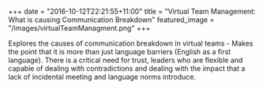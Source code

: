 +++
date = "2016-10-12T22:21:55+11:00"
title = "Virtual Team Management: What is causing Communication Breakdown"
featured_image = "/images/virtualTeamManagment.png"
+++

Explores the causes of communication breakdown in virtual teams - Makes the point that it is more than just language barriers (English as a first language). There is a critical need for trust, leaders who are flexible and capable of dealing with contradictions and dealing with the impact that a lack of incidental meeting and language norms introduce.
